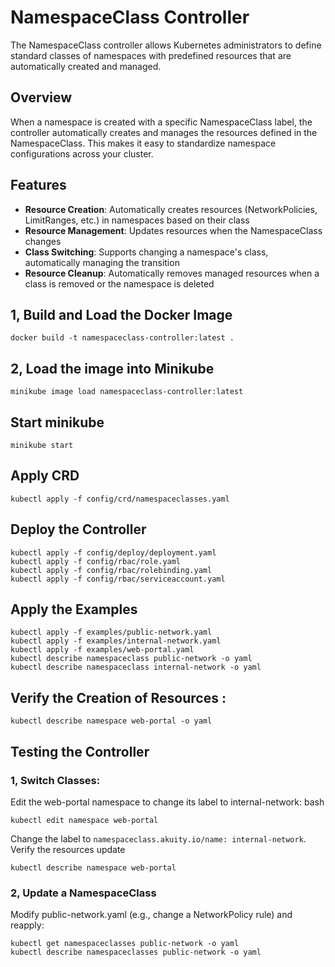 # NamespaceClass Controller

The NamespaceClass controller allows Kubernetes administrators to define standard classes of namespaces with predefined resources that are automatically created and managed.

## Overview

When a namespace is created with a specific NamespaceClass label, the controller automatically creates and manages the resources defined in the NamespaceClass. This makes it easy to standardize namespace configurations across your cluster.

## Features

- **Resource Creation**: Automatically creates resources (NetworkPolicies, LimitRanges, etc.) in namespaces based on their class
- **Resource Management**: Updates resources when the NamespaceClass changes
- **Class Switching**: Supports changing a namespace's class, automatically managing the transition
- **Resource Cleanup**: Automatically removes managed resources when a class is removed or the namespace is deleted


## 1, Build and Load the Docker Image

```
docker build -t namespaceclass-controller:latest .
```

## 2, Load the image into Minikube

```
minikube image load namespaceclass-controller:latest
```

## Start minikube

```
minikube start
```

## Apply CRD

```
kubectl apply -f config/crd/namespaceclasses.yaml
```

## Deploy the Controller

```
kubectl apply -f config/deploy/deployment.yaml
kubectl apply -f config/rbac/role.yaml
kubectl apply -f config/rbac/rolebinding.yaml
kubectl apply -f config/rbac/serviceaccount.yaml
```

## Apply the Examples

```
kubectl apply -f examples/public-network.yaml
kubectl apply -f examples/internal-network.yaml
kubectl apply -f examples/web-portal.yaml
kubectl describe namespaceclass public-network -o yaml
kubectl describe namespaceclass internal-network -o yaml
```

## Verify the Creation of Resources :

```
kubectl describe namespace web-portal -o yaml
```

## Testing the Controller

### 1, Switch Classes:
Edit the web-portal namespace to change its label to internal-network:
bash

```
kubectl edit namespace web-portal
```

Change the label to `namespaceclass.akuity.io/name: internal-network`. Verify the resources update
```
kubectl describe namespace web-portal
```

### 2, Update a NamespaceClass
Modify public-network.yaml (e.g., change a NetworkPolicy rule) and reapply:

```
kubectl get namespaceclasses public-network -o yaml
kubectl describe namespaceclasses public-network -o yaml
```

